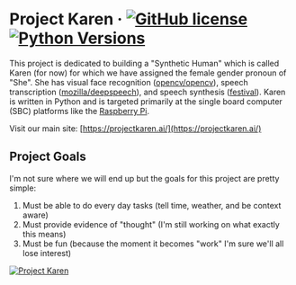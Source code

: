 # Project Karen &middot; [![GitHub license](https://img.shields.io/github/license/lnxusr1/karen)](https://github.com/lnxusr1/karen/blob/master/LICENSE) [![Python Versions](https://img.shields.io/pypi/pyversions/yt2mp3.svg)](https://github.com/lnxusr1/karen/)
This project is dedicated to building a "Synthetic Human" which is called Karen (for now) for which we have assigned the female gender pronoun of "She". She has visual face recognition ([opencv/opencv](https://github.com/opencv/opencv)), speech transcription ([mozilla/deepspeech](https://github.com/mozilla/DeepSpeech)), and speech synthesis ([festival](http://www.cstr.ed.ac.uk/projects/festival/)).  Karen is written in Python and is targeted primarily at the single board computer (SBC) platforms like the [Raspberry Pi](https://www.raspberrypi.org/).

Visit our main site: [https://projectkaren.ai/](https://projectkaren.ai/)

## Project Goals

I'm not sure where we will end up but the goals for this project are pretty simple:

1. Must be able to do every day tasks (tell time, weather, and be context aware)
2. Must provide evidence of "thought" (I'm still working on what exactly this means)
3. Must be fun (because the moment it becomes "work" I'm sure we'll all lose interest)

[![Project Karen](https://projectkaren.ai/wp-content/uploads/2021/06/karen_model_0_1_0_demo3.jpg)](https://projectkaren.ai/static/karen_model_0_1.mp4)